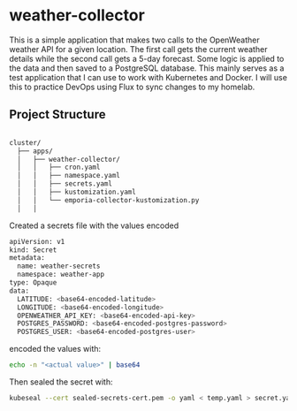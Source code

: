 # weather-collector
This is a simple application that makes two calls to the OpenWeather weather API for a given location. The first call 
gets the current weather details while the second call gets a 5-day forecast.  Some logic is applied to the data and
then saved to a PostgreSQL database.  This mainly serves as a test application that I can use to work with Kubernetes 
and Docker.  I will use this to practice DevOps using Flux to sync changes to my homelab.  


## Project Structure

```bash

cluster/
  ├── apps/
  │   ├── weather-collector/
  │   │   ├── cron.yaml
  │   │   ├── namespace.yaml
  │   │   ├── secrets.yaml
  │   │   ├── kustomization.yaml
  │   │   └── emporia-collector-kustomization.py
  │   │   
```

Created a secrets file with the values encoded
```bash
apiVersion: v1
kind: Secret
metadata:
  name: weather-secrets
  namespace: weather-app
type: Opaque
data:
  LATITUDE: <base64-encoded-latitude>
  LONGITUDE: <base64-encoded-longitude>
  OPENWEATHER_API_KEY: <base64-encoded-api-key>
  POSTGRES_PASSWORD: <base64-encoded-postgres-password>
  POSTGRES_USER: <base64-encoded-postgres-user>
```

encoded the values with:
```bash
echo -n "<actual value>" | base64 
```

Then sealed the secret with:
```bash
kubeseal --cert sealed-secrets-cert.pem -o yaml < temp.yaml > secret.yaml 
```
